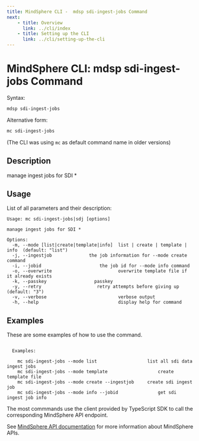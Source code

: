 ```yaml
---
title: MindSphere CLI -  mdsp sdi-ingest-jobs Command
next:
    - title: Overview
      link: ../cli/index
    - title: Setting up the CLI
      link: ../cli/setting-up-the-cli
---
```



# MindSphere CLI: mdsp sdi-ingest-jobs Command

Syntax:

```bash
mdsp sdi-ingest-jobs
```

Alternative form:

```bash
mc sdi-ingest-jobs
```

(The CLI was using `mc` as default command name in older versions)

## Description

manage ingest jobs for SDI *

## Usage

List of all parameters and their description:

```text
Usage: mc sdi-ingest-jobs|sdj [options]

manage ingest jobs for SDI *

Options:
  -m, --mode [list|create|template|info]  list | create | template | info  (default: "list")
  -j, --ingestjob              the job information for --mode create command
  -i, --jobid                      the job id for --mode info command
  -o, --overwrite                         overwrite template file if it already exists
  -k, --passkey                  passkey
  -y, --retry                     retry attempts before giving up (default: "3")
  -v, --verbose                           verbose output
  -h, --help                              display help for command

```

## Examples

These are some examples of how to use the command. 

```text

  Examples:

    mc sdi-ingest-jobs --mode list 					 list all sdi data ingest jobs
    mc sdi-ingest-jobs --mode template 					 create template file
    mc sdi-ingest-jobs --mode create --ingestjob  	 create sdi ingest job
    mc sdi-ingest-jobs --mode info --jobid    			 get sdi ingest job info

```

The most commmands use the client provided by TypeScript SDK to call the corresponding MindSphere API endpoint.

See [MindSphere API documentation](https://documentation.mindsphere.io/MindSphere/apis/index.html) for more information about MindSphere APIs.